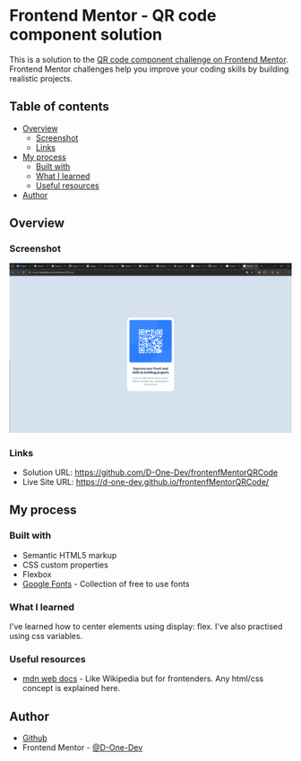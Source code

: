 # Frontend Mentor - QR code component solution

This is a solution to the [QR code component challenge on Frontend Mentor](https://www.frontendmentor.io/challenges/qr-code-component-iux_sIO_H). Frontend Mentor challenges help you improve your coding skills by building realistic projects.

## Table of contents

- [Overview](#overview)
  - [Screenshot](#screenshot)
  - [Links](#links)
- [My process](#my-process)
  - [Built with](#built-with)
  - [What I learned](#what-i-learned)
  - [Useful resources](#useful-resources)
- [Author](#author)

## Overview

### Screenshot

![](./screenshot.png)

### Links

- Solution URL: https://github.com/D-One-Dev/frontenfMentorQRCode
- Live Site URL: https://d-one-dev.github.io/frontenfMentorQRCode/

## My process

### Built with

- Semantic HTML5 markup
- CSS custom properties
- Flexbox
- [Google Fonts](https://fonts.google.com/) - Collection of free to use fonts

### What I learned

I've learned how to center elements using display: flex. I've also practised using css variables.

### Useful resources

- [mdn web docs](https://developer.mozilla.org/) - Like Wikipedia but for frontenders. Any html/css concept is explained here.

## Author

- [Github](https://github.com/D-One-Dev/)
- Frontend Mentor - [@D-One-Dev](https://www.frontendmentor.io/profile/D-One-Dev)
